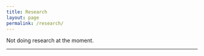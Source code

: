```yaml
---
title: Research
layout: page
permalink: /research/
---
```



Not doing research at the moment.


---

